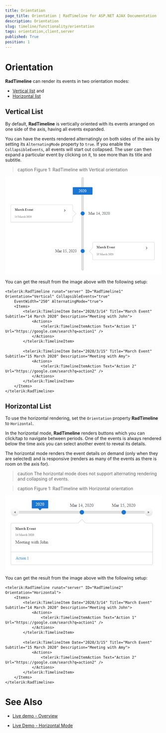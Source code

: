 ```yaml
---
title: Orientation
page_title: Orientation | RadTimeline for ASP.NET AJAX Documentation
description: Orientation
slug: timeline/functionality/orientation
tags: orientation,client,server
published: True
position: 1
---
```


# Orientation

**RadTimeline** can render its events in  two orientation modes:
* [Vertical list](#vertical-list) and 
* [Horizontal list](#horizontal-list)


## Vertical List

By default, **RadTimeline** is vertically oriented with its events arranged on one side of the axis, having all events expanded.

You can have the events rendered alternatingly on both sides of the axis by setting its `AlternatingMode` property to `true`. If you enable the `CollapsibleEvents`, all events will start out collapsed. The user can then expand a particular event by clicking on it, to see more than its title and subtitle.

>caption Figure 1: RadTimeline with Vertical orientation

![vertical-timeline](../images/timeline-orientation-vertical.png)

You can get the result from the image above with the following setup:

````ASP.NET
<telerik:RadTimeline runat="server" ID="RadTimeline1" Orientation="Vertical" CollapsibleEvents="true" 
    EventWidth="250" AlternatingMode="true">
    <Items>
        <telerik:TimelineItem Date="2020/3/14" Title="March Event" Subtitle="14 March 2020" Description="Meeting with John">
            <Actions>
                <telerik:TimelineItemAction Text="Action 1" Url="https://google.com/search?q=action1" />
            </Actions>
        </telerik:TimelineItem>

        <telerik:TimelineItem Date="2020/3/15" Title="March Event" Subtitle="15 March 2020" Description="Meeting with Amy">
            <Actions>
                <telerik:TimelineItemAction Text="Action 2" Url="https://google.com/search?q=action2" />
            </Actions>
        </telerik:TimelineItem>
    </Items>
</telerik:RadTimeline>
````

## Horizontal List

To use the horizontal rendering, set the `Orientation` property **RadTimeline** to `Horizontal`.

In the horizontal mode, **RadTimeline** renders buttons which you can click/tap to navigate between periods. One of the events is always rendered below the time axis you can select another event to reveal its details.

The horizontal mode renders the event details on demand (only when they are selected) and is responsive (renders as many of the events as there is room on the axis for).

>caution The horizontal mode does not support alternating rendering and collapsing of events.

>caption Figure 1: RadTimeline with Horizontal orientation

![vertical-timeline](../images/timeline-orientation-horizontal.png)

You can get the result from the image above with the following setup:

````ASPNET
<telerik:RadTimeline runat="server" ID="RadTimeline2" Orientation="Horizontal">
    <Items>
        <telerik:TimelineItem Date="2020/3/14" Title="March Event" Subtitle="14 March 2020" Description="Meeting with John">
            <Actions>
                <telerik:TimelineItemAction Text="Action 1" Url="https://google.com/search?q=action1" />
            </Actions>
        </telerik:TimelineItem>

        <telerik:TimelineItem Date="2020/3/15" Title="March Event" Subtitle="15 March 2020" Description="Meeting with Amy">
            <Actions>
                <telerik:TimelineItemAction Text="Action 2" Url="https://google.com/search?q=action2" />
            </Actions>
        </telerik:TimelineItem>
    </Items>
</telerik:RadTimeline>
````

# See Also

 * [Live demo - Overview](https://demos.telerik.com/aspnet-ajax/timeline/overview/defaultcs.aspx)
 
 * [Live Demo - Horizontal Mode](https://demos.telerik.com/aspnet-ajax/timeline/horizontalmode/defaultcs.aspx)


